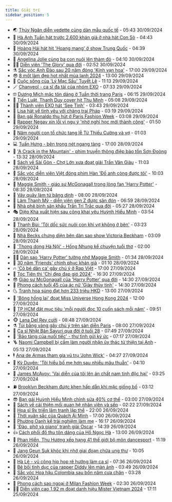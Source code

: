 ```yaml
---
title: Giải trí
sidebar_position: 5
---
```


<!-- vnexpress-giai-tri:START -->
- 🌏 [Thúy Ngân diễn vedette cùng dàn mẫu quốc tế](https://vnexpress.net/thuy-ngan-dien-vedette-cung-dan-mau-quoc-te-4798462.html) - 05:43 30/09/2024
- 💫 [Hà Anh Tuấn hát trước 2.600 khán giả ở nhà hát Con Sò](https://vnexpress.net/ha-anh-tuan-hat-truoc-2-600-khan-gia-o-nha-hat-con-so-4798319.html) - 04:43 30/09/2024
- 🌮 [Hoàng Hải hát hit &#39;Hoang mang&#39; ở show Trung Quốc](https://vnexpress.net/hoang-hai-hat-hit-hoang-mang-o-show-trung-quoc-4798356.html) - 04:39 30/09/2024
- 🧠 [Angelina Jolie cùng ba con nuôi lên thảm đỏ](https://vnexpress.net/angelina-jolie-cung-ba-con-nuoi-len-tham-do-4798390.html) - 04:10 30/09/2024
- 👨‍🏫 [Diễn viên &#39;The Glory&#39; qua đời](https://vnexpress.net/dien-vien-the-glory-qua-doi-4798403.html) - 02:52 30/09/2024
- ⚗️ [Sắc vóc Anh Đào sau 20 năm đóng &#39;Kính vạn hoa&#39;](https://vnexpress.net/sac-voc-anh-dao-sau-20-nam-dong-kinh-van-hoa-4798289.html) - 17:00 29/09/2024
- 😎 [8 mốt làm đẹp hot nhất mùa lạnh 2024](https://vnexpress.net/8-mot-lam-dep-hot-nhat-mua-lanh-2024-4798216.html) - 13:00 29/09/2024
- 🫣 [Cuộc sống của &#39;Lý Mạc Sầu&#39; Tuyết Lê](https://vnexpress.net/cuoc-song-cua-ly-mac-sau-tuyet-le-4798251.html) - 11:13 29/09/2024
- 🪄 [Chanyeol - ca sĩ đa tài của nhóm EXO](https://vnexpress.net/chanyeol-ca-si-da-tai-cua-nhom-exo-4796206.html) - 07:33 29/09/2024
- 🤓 [Dương Mịch mặc tôn dáng ở Tuần thời trang Paris](https://vnexpress.net/duong-mich-mac-ton-dang-o-tuan-thoi-trang-paris-4798177.html) - 06:15 29/09/2024
- 🫶 [Tiến Luật, Thanh Duy cover hit Thu Minh](https://vnexpress.net/tien-luat-thanh-duy-cover-hit-thu-minh-4798170.html) - 05:08 29/09/2024
- 🧑‍🏫 [Thành viên EXO hát &#39;See Tình&#39;](https://vnexpress.net/thanh-vien-exo-hat-see-tinh-4798195.html) - 03:43 29/09/2024
- 🦄 [Lisa hát về tình yêu với chàng trai Pháp](https://vnexpress.net/lisa-hat-ve-tinh-yeu-voi-chang-trai-phap-4798178.html) - 03:19 29/09/2024
- 💫 [Bạn gái Ronaldo thu hút ở Paris Fashion Week](https://vnexpress.net/ban-gai-ronaldo-thu-hut-o-paris-fashion-week-4798191.html) - 03:08 29/09/2024
- 🎊 [Rapper Negav xin lỗi vì ngụ ý &#39;nhờ nghỉ học mới thành công&#39;](https://vnexpress.net/rapper-negav-xin-loi-vi-ngu-y-nho-nghi-hoc-moi-thanh-cong-4798168.html) - 01:50 29/09/2024
- 👹 [Năm người con tổ chức tang lễ Từ Thiếu Cường và vợ](https://vnexpress.net/nam-nguoi-con-to-chuc-tang-le-tu-thieu-cuong-va-vo-4798156.html) - 01:03 29/09/2024
- 💻 [Tuấn Hưng - bên trong nét ngang tàng](https://vnexpress.net/tuan-hung-ben-trong-net-ngang-tang-4797677.html) - 17:00 28/09/2024
- 🤡 [&#39;A Crack in the Mountain&#39; - phim truyền thông điệp bảo tồn Sơn Đoòng](https://vnexpress.net/a-crack-in-the-mountain-phim-truyen-thong-diep-bao-ton-son-doong-4797220.html) - 13:32 28/09/2024
- 🥰 [Sách về Sài Gòn - Chợ Lớn xưa đoạt giải Trần Văn Giàu](https://vnexpress.net/sach-ve-sai-gon-cho-lon-xua-doat-giai-tran-van-giau-4798097.html) - 11:03 28/09/2024
- 🚀 [Sắc vóc diễn viên Việt đóng phim Hàn &#39;Đố anh còng được tôi&#39;](https://vnexpress.net/sac-voc-dien-vien-viet-dong-phim-han-do-anh-cong-duoc-toi-4797670.html) - 10:03 28/09/2024
- 📝 [Maggie Smith - giáo sư McGonagall trong lòng fan &#39;Harry Potter&#39;](https://vnexpress.net/maggie-smith-giao-su-mcgonagall-trong-long-fan-harry-potter-4797951.html) - 08:30 28/09/2024
- 🐲 [Váy quây làm từ băng dính](https://vnexpress.net/vay-quay-lam-tu-bang-dinh-4798008.html) - 08:00 28/09/2024
- 🎃 [Lâm Thanh Mỹ - diễn viên gen Z được săn đón](https://vnexpress.net/lam-thanh-my-dien-vien-gen-z-duoc-san-don-4795187.html) - 06:59 28/09/2024
- 🤠 [Nhà phê bình sân khấu Trần Trí Trắc qua đời](https://vnexpress.net/nha-phe-binh-san-khau-tran-tri-trac-qua-doi-4797978.html) - 05:27 28/09/2024
- 🎭 [Diệp Kha xuất hiện sau công khai yêu Huỳnh Hiểu Minh](https://vnexpress.net/diep-kha-xuat-hien-sau-cong-khai-yeu-huynh-hieu-minh-4797964.html) - 03:54 28/09/2024
- 🧰 [Thanh Bùi: &#39;Tôi dốc sức nuôi con khi vợ không ở bên&#39;](https://vnexpress.net/thanh-bui-toi-doc-suc-nuoi-con-khi-vo-khong-o-ben-4797932.html) - 03:23 28/09/2024
- 🦍 [Nhà Becks chưng diện bên dàn sao show Victoria Beckham](https://vnexpress.net/nha-becks-chung-dien-ben-dan-sao-show-victoria-beckham-4797980.html) - 03:09 28/09/2024
- 🌝 [&#39;Thong dong Hà Nội&#39; - Hồng Nhung kể chuyện tuổi thơ](https://vnexpress.net/thong-dong-ha-noi-hong-nhung-ke-chuyen-tuoi-tho-4797796.html) - 02:00 28/09/2024
- 🧑‍💻 [Dàn sao &#39;Harry Potter&#39; tưởng nhớ Maggie Smith](https://vnexpress.net/dan-sao-harry-potter-tuong-nho-maggie-smith-4797929.html) - 01:34 28/09/2024
- 🥸 [30 năm &#39;Friends&#39; chinh phục khán giả](https://vnexpress.net/30-nam-friends-chinh-phuc-khan-gia-4796383.html) - 01:10 28/09/2024
- 🔥 [&#39;Cô bé dân ca&#39; gây chú ý ở Rap Việt](https://vnexpress.net/co-be-dan-ca-gay-chu-y-o-rap-viet-4797628.html) - 17:00 27/09/2024
- 🐎 [Tóc Tiên thi &#39;Chị đẹp đạp gió 2024&#39;](https://vnexpress.net/toc-tien-thi-chi-dep-dap-gio-2024-4797722.html) - 16:30 27/09/2024
- 😎 [Giáo sư McGonagall của &#39;Harry Potter&#39; qua đời](https://vnexpress.net/giao-su-mcgonagall-cua-harry-potter-qua-doi-4797881.html) - 14:30 27/09/2024
- 🦄 [Phong cách tuổi 45 của ác nữ &#39;Giày thủy tinh&#39;](https://vnexpress.net/phong-cach-tuoi-45-cua-ac-nu-giay-thuy-tinh-4797863.html) - 14:30 27/09/2024
- 🌜 [Tranh hoa súng đạt hơn 233 triệu HKD](https://vnexpress.net/tranh-hoa-sung-dat-hon-233-trieu-hkd-4797773.html) - 13:00 27/09/2024
- 🚦 [&#39;Bông hồng lai&#39; đoạt Miss Universe Hong Kong 2024](https://vnexpress.net/bong-hong-lai-doat-miss-universe-hong-kong-2024-4797809.html) - 12:00 27/09/2024
- 🧐 [TP HCM đặt mục tiêu &#39;mỗi người đọc 10 cuốn sách mỗi năm&#39;](https://vnexpress.net/tp-hcm-dat-muc-tieu-moi-nguoi-doc-10-cuon-sach-moi-nam-4797584.html) - 09:51 27/09/2024
- 🐵 [Lana Del Rey cưới](https://vnexpress.net/lana-del-rey-cuoi-4797711.html) - 08:48 27/09/2024
- ⚗️ [Túi bằng vàng gây chú ý trên sàn diễn Paris](https://vnexpress.net/tui-bang-vang-gay-chu-y-tren-san-dien-paris-4797681.html) - 08:00 27/09/2024
- 👺 [Ca sĩ Nhật Bản Sayuri qua đời ở tuổi 28](https://vnexpress.net/ca-si-nhat-ban-sayuri-qua-doi-o-tuoi-28-4797720.html) - 07:49 27/09/2024
- 🌊 [&#39;Bảo tàng của nuối tiếc&#39; - thư tình gửi ký ức](https://vnexpress.net/bao-tang-cua-nuoi-tiec-thu-tinh-gui-ky-uc-4797627.html) - 07:17 27/09/2024
- 🪜 [Naomi Campbell bị cấm làm người nhận ủy thác từ thiện tại Anh](https://vnexpress.net/naomi-campbell-bi-cam-lam-nguoi-nhan-uy-thac-tu-thien-tai-anh-4797540.html) - 05:13 27/09/2024
- 🕴 [Ana de Armas tham gia vũ trụ &#39;John Wick&#39;](https://vnexpress.net/ana-de-armas-tham-gia-vu-tru-john-wick-4797563.html) - 04:27 27/09/2024
- 💃 [Kỳ Duyên: &#39;Tôi hiểu bố mẹ hơn sau nhiều mâu thuẫn&#39;](https://vnexpress.net/ky-duyen-toi-hieu-bo-me-hon-sau-nhieu-mau-thuan-4797236.html) - 04:10 27/09/2024
- 🦄 [James McAvoy: &#39;Vai diễn của tôi lên án chất nam tính độc hại&#39;](https://vnexpress.net/james-mcavoy-vai-dien-cua-toi-len-an-chat-nam-tinh-doc-hai-4795603.html) - 03:25 27/09/2024
- ⛽️ [Brooklyn Beckham được khen hấp dẫn khi mặc giống bố](https://vnexpress.net/brooklyn-beckham-duoc-khen-hap-dan-khi-mac-giong-bo-4797593.html) - 03:12 27/09/2024
- 😎 [Bạn gái Huỳnh Hiểu Minh chỉnh sửa 40% cơ thể](https://vnexpress.net/ban-gai-huynh-hieu-minh-chinh-sua-40-co-the-4797592.html) - 03:00 27/09/2024
- 🌊 [Sách về cải thiện mối quan hệ nhân viên và sếp](https://vnexpress.net/sach-ve-cai-thien-moi-quan-he-nhan-vien-va-sep-4796136.html) - 02:22 27/09/2024
- 🐲 [Họa sĩ 9x triển lãm tranh lập thể](https://vnexpress.net/hoa-si-9x-trien-lam-tranh-lap-the-4795715.html) - 22:00 26/09/2024
- 💂 [Thời xuân sắc của Quách Ái Minh](https://vnexpress.net/thoi-xuan-sac-cua-quach-ai-minh-4797254.html) - 17:00 26/09/2024
- 🙉 [Phương Oanh kể trải nghiệm làm mẹ](https://vnexpress.net/phuong-oanh-ke-trai-nghiem-lam-me-4797504.html) - 16:17 26/09/2024
- 💪 [&#39;Đào, phở và piano&#39; tranh giải Oscar](https://vnexpress.net/dao-pho-va-piano-tranh-giai-oscar-4797489.html) - 14:39 26/09/2024
- 👍 [Cách phối đồ thu tôn dáng của Hồ Ngọc Hà](https://vnexpress.net/cach-phoi-do-thu-ton-dang-cua-ho-ngoc-ha-4797276.html) - 13:00 26/09/2024
- 💪 [Phan Hiển, Thu Hương xếp hạng 41 thế giới bộ môn dancesport](https://vnexpress.net/phan-hien-thu-huong-xep-hang-41-the-gioi-bo-mon-dancesport-4797311.html) - 11:19 26/09/2024
- 💄 [Jang Geun Suk khóc khi nhớ giai đoạn chữa ung thư](https://vnexpress.net/jang-geun-suk-khoc-khi-nho-giai-doan-chua-ung-thu-4797389.html) - 10:05 26/09/2024
- 🦩 [Hà Lê - vũ công hip hop rẽ hướng làm ca sĩ](https://vnexpress.net/ha-le-vu-cong-hip-hop-re-huong-lam-ca-si-4796006.html) - 07:36 26/09/2024
- 🥸 [Bê bối tình dục của rapper Diddy lên màn ảnh](https://vnexpress.net/be-boi-tinh-duc-cua-rapper-diddy-len-man-anh-4797165.html) - 03:49 26/09/2024
- 🧰 [Sắc vóc Hoa hậu Colombia sau bốn năm cưa chân](https://vnexpress.net/sac-voc-hoa-hau-colombia-sau-bon-nam-cua-chan-4795688.html) - 03:28 26/09/2024
- 💼 [Phong cách sao ngoại ở Milan Fashion Week](https://vnexpress.net/phong-cach-sao-ngoai-o-milan-fashion-week-4795902.html) - 02:30 26/09/2024
- 🧑‍💻 [Diễn viên cao 1,92 m đoạt danh hiệu Mister Vietnam 2024](https://vnexpress.net/dien-vien-cao-1-92-m-doat-danh-hieu-mister-vietnam-2024-4796982.html) - 17:11 25/09/2024<!-- vnexpress-giai-tri:END -->
